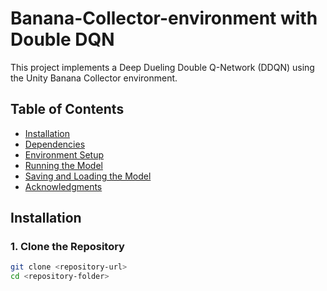 # Banana-Collector-environment with Double DQN

This project implements a Deep Dueling Double Q-Network (DDQN) using the Unity Banana Collector environment.

## Table of Contents
- [Installation](#installation)
- [Dependencies](#dependencies)
- [Environment Setup](#environment-setup)
- [Running the Model](#running-the-model)
- [Saving and Loading the Model](#saving-and-loading-the-model)
- [Acknowledgments](#acknowledgments)

## Installation

### 1. Clone the Repository
```bash
git clone <repository-url>
cd <repository-folder>

